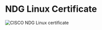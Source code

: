 # NDG Linux Certificate
![CISCO NDG Linux certificate](https://user-images.githubusercontent.com/100822443/156498041-58dd8bf9-3726-4b4e-8560-d20d17f3eda0.jpeg)
